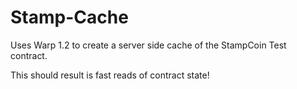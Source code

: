 # Stamp-Cache

Uses Warp 1.2 to create a server side cache of the StampCoin Test contract.

This should result is fast reads of contract state!
